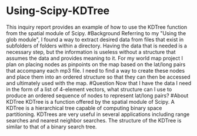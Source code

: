 # Using-Scipy-KDTree
This inquiry report provides an example of how to use the KDTree function from the spatial module of Scipy. 
#Background
Referring to my "Using the glob module", I found a way to extract desired data from files that exist in subfolders of folders within a directory. Having the data that is needed is a necessary step, but the information is useless without a structure that assumes the data and provides meaning to it. For my world map project I plan on placing nodes as pinpoints on the map based on the lat/long pairs that accompany each mp3 file. I need to find a way to create these nodes and place them into an ordered structure so that they can then be accessed and ultimately used with the map.
#Question
Now that I have the data I need in the form of a list of 4-element vectors, what structure can I use to produce an ordered sequence of nodes to represent lat/long pairs?
#About KDTree
KDTree is a function offered by the spatial module of Scipy. A KDTree is a hierarchical tree capable of computing binary space partitioning. KDTrees are very useful in several applications including range searches and nearest neighbor searches. The structure of the KDTree is similar to that of a binary search tree.
